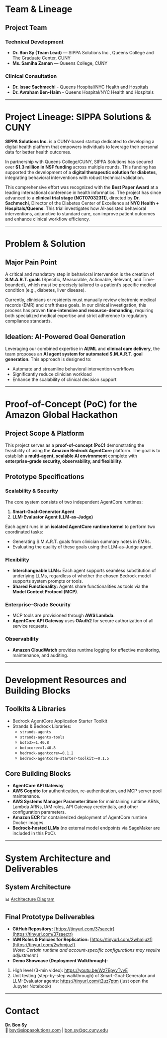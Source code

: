 # Team & Lineage

## Project Team

### Technical Development
- **Dr. Bon Sy (Team Lead)** — SIPPA Solutions Inc., Queens College and The Graduate Center, CUNY  
- **Ms. Samiha Zaman** — Queens College, CUNY  

### Clinical Consultation
- **Dr. Issac Sachmechi** - Queens Hospital/NYC Health and Hospitals
- **Dr. Avraham Ben-Haim** - Queens Hospital/NYC Health and Hospitals

---

# Project Lineage: SIPPA Solutions & CUNY

**SIPPA Solutions Inc.** is a CUNY-based startup dedicated to developing a digital health platform that empowers individuals to leverage their personal data for better health outcomes.

In partnership with Queens College/CUNY, SIPPA Solutions has secured over **$1.3 million in NSF funding** across multiple rounds. This funding has supported the development of a **digital therapeutic solution for diabetes**, integrating behavioral interventions with robust technical validation.

This comprehensive effort was recognized with the **Best Paper Award** at a leading international conference in health informatics. The project has since advanced to a **clinical trial stage (NCT07032311)**, directed by **Dr. Sachmechi**, Director of the Diabetes Center of Excellence at **NYC Health + Hospitals/Queens**. This trial investigates how AI-assisted behavioral interventions, adjunctive to standard care, can improve patient outcomes and enhance clinical workflow efficiency.

---

# Problem & Solution

## Major Pain Point

A critical and mandatory step in behavioral intervention is the creation of **S.M.A.R.T. goals** (Specific, Measurable, Actionable, Relevant, and Time-bounded), which must be precisely tailored to a patient’s specific medical condition (e.g., diabetes, liver disease).

Currently, clinicians or residents must manually review electronic medical records (EMR) and draft these goals. In our clinical investigation, this process has proven **time-intensive and resource-demanding**, requiring both specialized medical expertise and strict adherence to regulatory compliance standards.

## Ideation: AI-Powered Goal Generation

Leveraging our combined expertise in **AI/ML** and **clinical care delivery**, the team proposes an **AI agent system for automated S.M.A.R.T. goal generation**. This approach is designed to:

- Automate and streamline behavioral intervention workflows  
- Significantly reduce clinician workload  
- Enhance the scalability of clinical decision support  

---

# Proof-of-Concept (PoC) for the Amazon Global Hackathon

## Project Scope & Platform

This project serves as a **proof-of-concept (PoC)** demonstrating the feasibility of using the **Amazon Bedrock AgentCore** platform. The goal is to establish a **multi-agent, scalable AI environment** complete with **enterprise-grade security, observability, and flexibility**.

## Prototype Specifications

### Scalability & Security

The core system consists of two independent AgentCore runtimes:

1. **Smart-Goal-Generator Agent**  
2. **LLM-Evaluator Agent (LLM-as-Judge)**  

Each agent runs in an **isolated AgentCore runtime kernel** to perform two coordinated tasks:

- Generating S.M.A.R.T. goals from clinician summary notes in EMRs.  
- Evaluating the quality of these goals using the LLM-as-Judge agent.  

### Flexibility

- **Interchangeable LLMs:** Each agent supports seamless substitution of underlying LLMs, regardless of whether the chosen Bedrock model supports system prompts or tools.  
- **Shared Functionality:** Agents share functionalities as tools via the **Model Context Protocol (MCP)**.  

### Enterprise-Grade Security

- MCP tools are provisioned through **AWS Lambda**.  
- **AgentCore API Gateway** uses **OAuth2** for secure authorization of all service requests.  

### Observability

- **Amazon CloudWatch** provides runtime logging for effective monitoring, maintenance, and auditing.  

---

# Development Resources and Building Blocks

## Toolkits & Libraries
- Bedrock AgentCore Application Starter Toolkit  
- Strands & Bedrock Libraries:  
  - `strands-agents`  
  - `strands-agents-tools`  
  - `boto3>=1.40.8`  
  - `botocore>=1.40.8`  
  - `bedrock-agentcore>=0.1.2`  
  - `bedrock-agentcore-starter-toolkit>=0.1.5`  

## Core Building Blocks
- **AgentCore API Gateway**  
- **AWS Cognito** for authentication, re-authentication, and MCP server pool maintenance.  
- **AWS Systems Manager Parameter Store** for maintaining runtime ARNs, Lambda ARNs, IAM roles, API Gateway credentials, and other configuration parameters.  
- **Amazon ECR** for containerized deployment of AgentCore runtime Docker images.  
- **Bedrock-hosted LLMs** (no external model endpoints via SageMaker are included in this PoC).  

---

# System Architecture and Deliverables

## System Architecture
📊 [Architecture Diagram](https://tinyurl.com/yc54fr54)

## Final Prototype Deliverables
- **GitHub Repository:** [https://tinyurl.com/37saectr](https://tinyurl.com/37saectr)  
- **IAM Roles & Policies for Replication:** [https://tinyurl.com/2whmjuzf](https://tinyurl.com/2whmjuzf)  
  *(Note: Certain runtime and account-specific configurations may require adjustment.)*  
- **Demo Showcase (Deployment Walkthrough):**  
1. High level (3-min video): https://youtu.be/Wz7EpyvTvyE
2. Unit testing (step-by-step walkthrough) of Smart-Goal-Generator and LLM-Evaluator agents: https://tinyurl.com/t2uz7ptm (just open the Jupyter Notebook)


---

# Contact

**Dr. Bon Sy**  
📧 bsy@sippasolutions.com | bon.sy@qc.cuny.edu  
